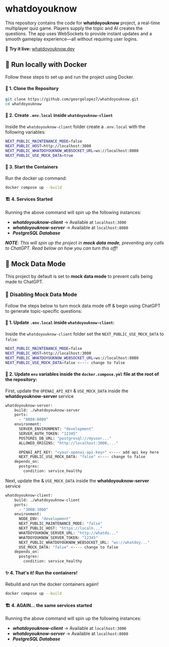 # whatdoyouknow

This repository contains the code for **whatdoyouknow** project, a real-time multiplayer quiz game. Players supply the topic and AI creates the questions. The app uses WebSockets to provide instant updates and a smooth gameplay experience—all without requiring user logins.

🚀 **Try it live:** [whatdoyouknow.dev](https://www.whatdoyouknow.dev/)

## 🐋 Run locally with Docker

Follow these steps to set up and run the project using Docker.

#### 📂 1. Clone the Repository

```sh
git clone https://github.com/georgelopez7/whatdoyouknow.git
cd whatdoyouknow
```

#### 🔑 2. Create `.env.local` inside `whatdoyouknow-client`

Inside the `whatdoyouknow-client` folder create a `.env.local` with the following variables:

```bash
NEXT_PUBLIC_MAINTENANCE_MODE=false
NEXT_PUBLIC_HOST=http://localhost:3000
NEXT_PUBLIC_WHATDOYOUKNOW_WEBSOCKET_URL=ws://localhost:8080
NEXT_PUBLIC_USE_MOCK_DATA=true
```

#### 🚀 3. Start the Containers

Run the docker up command:

```sh
docker compose up --build
```

#### 🏗️ 4. Services Started

Running the above command will spin up the following instances:

- **_whatdoyouknow-client_** → Available at `localhost:3000`
- **_whatdoyouknow-server_** → Available at `localhost:8080`
- **_PostgreSQL Database_**

_**NOTE**: This will spin up the project in **mock data mode**, preventing any calls to ChatGPT. Read below on how you can turn this off!_

## 🧪 Mock Data Mode

This project by default is set to **mock data mode** to prevent calls being made to ChatGPT.

### 🚫 Disabling Mock Data Mode

Follow the steps below to turn mock data mode off & begin using ChatGPT to generate topic-specific questions:

#### 🔑 1. Update `.env.local` inside `whatdoyouknow-client`:

Inside the `whatdoyouknow-client` folder set the `NEXT_PUBLIC_USE_MOCK_DATA` to `false`:

```bash
NEXT_PUBLIC_MAINTENANCE_MODE=false
NEXT_PUBLIC_HOST=http://localhost:3000
NEXT_PUBLIC_WHATDOYOUKNOW_WEBSOCKET_URL=ws://localhost:8080
NEXT_PUBLIC_USE_MOCK_DATA=false <---- change to false
```

#### 🚀 2. Update `env` variables inside the `docker.compose.yml` file at the root of the repository:

First, update the `OPENAI_API_KEY` & `USE_MOCK_DATA` inside the **whatdoyouknow-server** service

```sh
whatdoyouknow-server:
    build: ./whatdoyouknow-server
    ports:
      - "8080:8080"
    environment:
      SERVER_ENVIRONMENT: "development"
      SERVER_AUTH_TOKEN: "12345"
      POSTGRES_DB_URL: "postgresql://myuser..."
      ALLOWED_ORIGINS: "http://localhost:3000,..."

      OPENAI_API_KEY: "<your-openai-api-key>" <---- add api key here
      NEXT_PUBLIC_USE_MOCK_DATA: "false" <---- change to false
    depends_on:
      postgres:
        condition: service_healthy
```

Next, update the & `USE_MOCK_DATA` inside the **whatdoyouknow-server** service

```sh
whatdoyouknow-client:
    build: ./whatdoyouknow-client
    ports:
      - "3000:3000"
    environment:
      NODE_ENV: "development"
      NEXT_PUBLIC_MAINTENANCE_MODE: "false"
      NEXT_PUBLIC_HOST: "https://localh..."
      WHATDOYOUKNOW_SERVER_URL: "http://whatdo..."
      WHATDOYOUKNOW_SERVER_TOKEN: "12345"
      NEXT_PUBLIC_WHATDOYOUKNOW_WEBSOCKET_URL: "ws://whatdoy..."
      USE_MOCK_DATA: "false" <---- change to false
    depends_on:
      postgres:
        condition: service_healthy
```

#### ✨ 4. That's it! Run the containers!

Rebuild and run the docker containers again!

```bash
docker compose up --build
```

#### 🏗️ 4. AGAIN... the same services started

Running the above command will spin up the following instances:

- **_whatdoyouknow-client_** → Available at `localhost:3000`
- **_whatdoyouknow-server_** → Available at `localhost:8080`
- **_PostgreSQL Database_**
